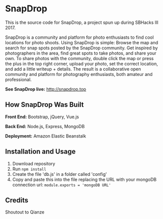 # SnapDrop

This is the source code for SnapDrop, a project spun up during SBHacks III 2017. 

SnapDrop is a community and platform for photo enthusiasts to find cool locations for photo shoots. Using SnapDrop is simple: Browse the map and search for snap spots posted by the SnapDrop community. Get inspired by photographers in the area, find great spots to take photos, and share your own. To share photos with the community, double click the map or press the plus in the top right corner, upload your photo, set the correct location, and add a little writeup + details. The result is a collaborative open community and platform for photography enthusiasts, both amateur and professional.

**See SnapDrop live:** http://snapdrop.top

## How SnapDrop Was Built
**Front End:** Bootstrap, jQuery, Vue.js

**Back End:** Node.js, Express, MongoDB

**Deployment:** Amazon Elastic Beanstalk

## Installation and Usage

1. Download repository
2. Run `npm install`
3. Create the file 'db.js' in a folder called 'config'
4. Copy and paste this into the file replacing the URL with your mongoDB connection url: `module.exports = 'mongoDB URL'`

## Credits

Shoutout to Qianze
